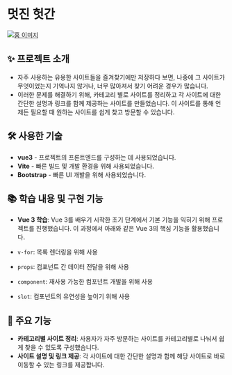 # 멋진 헛간

[![홈 이미지](https://sanggusseu.github.io/bookmark/og-image.jpg)](https://sanggusseu.github.io/bookmark/)

## ✨ 프로젝트 소개

- 자주 사용하는 유용한 사이트들을 즐겨찾기에만 저장하다 보면, 나중에 그 사이트가 무엇이었는지 기억나지 않거나, 너무 많아져서 찾기 어려운 경우가 많습니다.
- 이러한 문제를 해결하기 위해, 카테고리 별로 사이트를 정리하고 각 사이트에 대한 간단한 설명과 링크를 함께 제공하는 사이트를 만들었습니다. 이 사이트를 통해 언제든 필요할 때 원하는 사이트를 쉽게 찾고 방문할 수 있습니다.

## 🛠 사용한 기술

- **vue3** - 프로젝트의 프론트엔드를 구성하는 데 사용되었습니다.
- **Vite** - 빠른 빌드 및 개발 환경을 위해 사용되었습니다.
- **Bootstrap** - 빠른 UI 개발을 위해 사용되었습니다.

## 📚 학습 내용 및 구현 기능

- **Vue 3 학습**: Vue 3를 배우기 시작한 초기 단계에서 기본 기능을 익히기 위해 프로젝트를 진행했습니다. 이 과정에서 아래와 같은 Vue 3의 핵심 기능을 활용했습니다.

- `v-for`: 목록 렌더링을 위해 사용
- `props`: 컴포넌트 간 데이터 전달을 위해 사용
- `component`: 재사용 가능한 컴포넌트 개발을 위해 사용
- `slot`: 컴포넌트의 유연성을 높이기 위해 사용

## 🚀 주요 기능

- **카테고리별 사이트 정리**: 사용자가 자주 방문하는 사이트를 카테고리별로 나눠서 쉽게 찾을 수 있도록 구성했습니다.
- **사이트 설명 및 링크 제공**: 각 사이트에 대한 간단한 설명과 함께 해당 사이트로 바로 이동할 수 있는 링크를 제공합니다.
